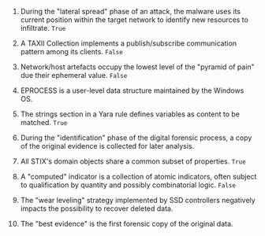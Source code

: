 1. During the "lateral spread" phase of an attack, the malware uses its current position within the target network to identify new resources to infiltrate. `True`

2. A TAXII Collection implements a publish/subscribe communication pattern among its clients. `False`

3. Network/host artefacts occupy the lowest level of the "pyramid of pain" due their ephemeral value. `False`

4. EPROCESS is a user-level data structure maintained by the Windows OS.

5. The strings section in a Yara rule defines variables as content to be matched. `True`

6. During the "identification" phase of the digital forensic process, a copy of the original evidence is collected for later analysis.

7. All STIX's domain objects share a common subset of properties. `True`

8. A "computed" indicator is a collection of atomic indicators, often subject to qualification by quantity and possibly combinatorial logic. `False`

9. The "wear leveling" strategy implemented by SSD controllers negatively impacts the possibility to recover deleted data.

10. The "best evidence" is the first forensic copy of the original data.
